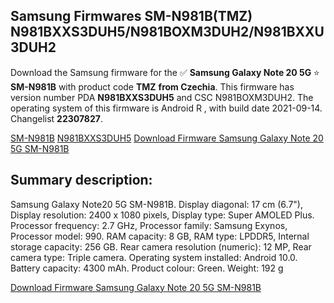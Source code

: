 <h2>Samsung Firmwares SM-N981B(TMZ) N981BXXS3DUH5/N981BOXM3DUH2/N981BXXU3DUH2</h2>
Download the Samsung firmware for the ✅ <strong>Samsung Galaxy Note 20 5G </strong> ⭐ <strong>SM-N981B</strong> with product code <strong>TMZ</strong> <strong> from Czechia</strong>. This firmware has version number PDA <strong>N981BXXS3DUH5</strong> and CSC N981BOXM3DUH2. The operating system of this firmware is Android R , with build date 2021-09-14. Changelist <strong>22307827</strong>.


[SM-N981B](https://samfirm.shop/samsung/model/SM-N981B)
[N981BXXS3DUH5](https://samfirm.shop/samsung/pda/N981BXXS3DUH5)
[Download Firmware Samsung Galaxy Note 20 5G SM-N981B](https://samfirm.shop/samsung/firmware/455984)
<h2>Summary description:</h2>
<p>Samsung Galaxy Note20 5G SM-N981B. Display diagonal: 17 cm (6.7"), Display resolution: 2400 x 1080 pixels, Display type: Super AMOLED Plus. Processor frequency: 2.7 GHz, Processor family: Samsung Exynos, Processor model: 990. RAM capacity: 8 GB, RAM type: LPDDR5, Internal storage capacity: 256 GB. Rear camera resolution (numeric): 12 MP, Rear camera type: Triple camera. Operating system installed: Android 10.0. Battery capacity: 4300 mAh. Product colour: Green. Weight: 192 g</p>


[Download Firmware Samsung Galaxy Note 20 5G SM-N981B](https://samfirm.shop/samsung/firmware/455984)
